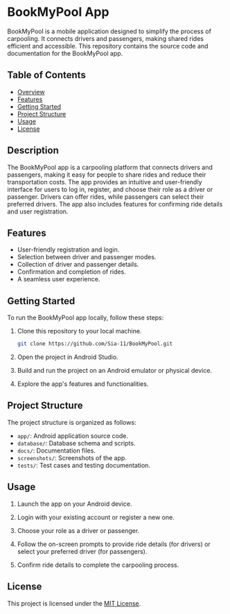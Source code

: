 # BookMyPool App

BookMyPool is a mobile application designed to simplify the process of carpooling. It connects drivers and passengers, making shared rides efficient and accessible. This repository contains the source code and documentation for the BookMyPool app.

## Table of Contents

- [Overview](#overview)
- [Features](#features)
- [Getting Started](#getting-started)
- [Project Structure](#project-structure)
- [Usage](#usage)
- [License](#license)

## Description

The BookMyPool app is a carpooling platform that connects drivers and passengers, making it easy for people to share rides and reduce their transportation costs. The app provides an intuitive and user-friendly interface for users to log in, register, and choose their role as a driver or passenger. Drivers can offer rides, while passengers can select their preferred drivers. The app also includes features for confirming ride details and user registration.

## Features

- User-friendly registration and login.
- Selection between driver and passenger modes.
- Collection of driver and passenger details.
- Confirmation and completion of rides.
- A seamless user experience.

## Getting Started

To run the BookMyPool app locally, follow these steps:

1. Clone this repository to your local machine.
   ```bash
   git clone https://github.com/Sia-11/BookMyPool.git

2. Open the project in Android Studio.

3. Build and run the project on an Android emulator or physical device.

4. Explore the app's features and functionalities.

## Project Structure

The project structure is organized as follows:

- `app/`: Android application source code.
- `database/`: Database schema and scripts.
- `docs/`: Documentation files.
- `screenshots/`: Screenshots of the app.
- `tests/`: Test cases and testing documentation.

## Usage

1. Launch the app on your Android device.

2. Login with your existing account or register a new one.

3. Choose your role as a driver or passenger.

4. Follow the on-screen prompts to provide ride details (for drivers) or select your preferred driver (for passengers).

5. Confirm ride details to complete the carpooling process.

## License

This project is licensed under the [MIT License](LICENSE).
